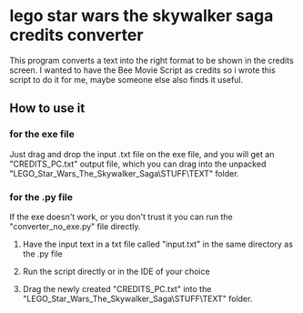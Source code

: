 # lego star wars the skywalker saga credits converter
This program converts a text into the right format to be shown in the credits screen.
I wanted to have the Bee Movie Script as credits so i wrote this script to do it for me, 
maybe someone else also finds it useful.

## How to use it
### for the exe file
Just drag and drop the input .txt file on the exe file, and you will get an "CREDITS_PC.txt" output file,
which you can drag into the unpacked "LEGO_Star_Wars_The_Skywalker_Saga\STUFF\TEXT" folder.

### for the .py file
If the exe doesn't work, or you don't trust it you can run the "converter_no_exe.py" file directly.

1. Have the input text in a txt file called "input.txt" in the same directory as the .py file


2. Run the script directly or in the IDE of your choice


3. Drag the newly created "CREDITS_PC.txt" into the "LEGO_Star_Wars_The_Skywalker_Saga\STUFF\TEXT" folder.
